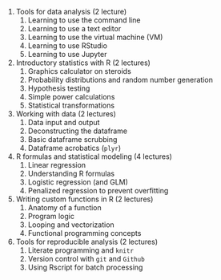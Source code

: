 1. Tools for data analysis (2 lecture)
    1. Learning to use the command line
    2. Learning to use a text editor
    3. Learning to use the virtual machine (VM)
	4. Learning to use RStudio
	5. Learning to use Jupyter
2. Introductory statistics with R (2 lectures)
    1. Graphics calculator on steroids
    2. Probability distributions and random number generation
    2. Hypothesis testing
    3. Simple power calculations
	4. Statistical transformations
3. Working with data (2 lectures)
    1. Data input and output
    2. Deconstructing the dataframe
    3. Basic dataframe scrubbing
	4. Dataframe acrobatics (`plyr`)
5. R formulas and statistical modeling (4 lectures)
    1. Linear regression
	2. Understanding R formulas
    3. Logistic regression (and GLM)
	4. Penalized regression to prevent overfitting
7. Writing custom functions in R (2 lectures)
    1. Anatomy of a function
    2. Program logic
    3. Looping and vectorization
    4. Functional programming concepts
8. Tools for reproducible analysis (2 lectures)
    1. Literate programming and `knitr`
    2. Version control with `git` and `Github`
    3. Using Rscript for batch processing


